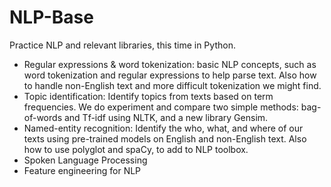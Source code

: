 # NLP-Base
Practice NLP and relevant libraries, this time in Python.
- Regular expressions & word tokenization: basic NLP concepts, such as word tokenization and regular expressions to help parse text. Also how to handle non-English text and more difficult tokenization we might find.
- Topic identification: Identify topics from texts based on term frequencies. We do experiment and compare two simple methods: bag-of-words and Tf-idf using NLTK, and a new library Gensim.
- Named-entity recognition: Identify the who, what, and where of our texts using pre-trained models on English and non-English text. Also how to use polyglot and spaCy, to add to NLP toolbox.
- Spoken Language Processing
- Feature engineering for NLP
